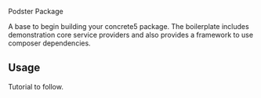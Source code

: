 Podster Package

A base to begin building your concrete5 package. The boilerplate includes demonstration core service providers and also provides a framework to use composer dependencies.

## Usage

Tutorial to follow.